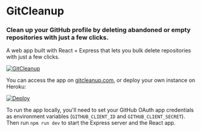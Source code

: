 # GitCleanup

### Clean up your GitHub profile by deleting abandoned or empty repositories with just a few clicks.

A web app built with React + Express that lets you bulk delete repositories with just a few clicks. 

[![GitCleanup](https://www.herokucdn.com/deploy/button.svg)](https://www.gitcleanup.com)

You can access the app on [gitcleanup.com](https://www.gitcleanup.com), or deploy your own instance on Heroku:

[![Deploy](https://www.herokucdn.com/deploy/button.svg)](https://heroku.com/deploy?template=https://github.com/MehediH/GitCleanup)

To run the app locally, you'll need to set your GitHub OAuth app credentials as environment variables (`GITHUB_CLIENT_ID` and `GITHUB_CLIENT_SECRET`). Then run `npm run dev` to start the Express server and the React app.